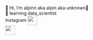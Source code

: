 👋 Hi, I’m alpinn aka alpin aka unknown👋<br>
🌱 learning data_scientist<br>
Instagram
<a href="http://instagram.com/finfin10_" rel="nofollow"><img align="center" src="https://github.com/mishmanners/MishManners/raw/master/socials/instagram.png" alt="" height="30" style="max-width: 100%;"></a><br>
<a target="blank"><img align="center" height ="30" src="https://user-images.githubusercontent.com/91880482/162707233-27e46ea0-2f48-40f3-b5aa-f5dd982445db.png"/></a>
<!---
alpinn/alpinn is a ✨ special ✨ repository because its `README.md` (this file) appears on your GitHub profile.
You can click the Preview link to take a look at your changes.
--->

